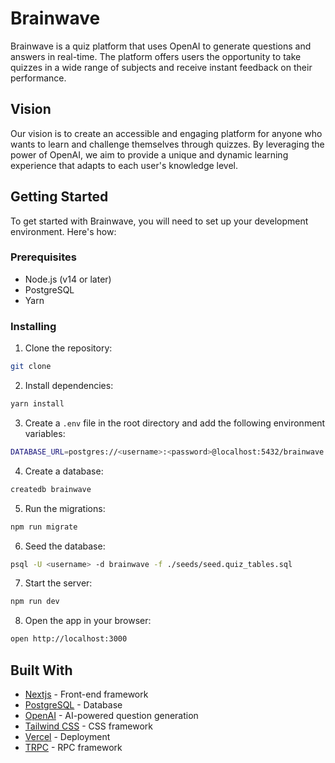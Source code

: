 # Brainwave

Brainwave is a quiz platform that uses OpenAI to generate questions and answers in real-time. 
The platform offers users the opportunity to take quizzes in a wide range of subjects and receive instant feedback on their performance.

## Vision

Our vision is to create an accessible and engaging platform for anyone who wants to learn and challenge themselves through quizzes. 
By leveraging the power of OpenAI, we aim to provide a unique and dynamic learning experience that adapts to each user's knowledge level.

## Getting Started

To get started with Brainwave, you will need to set up your development environment. Here's how:

### Prerequisites

- Node.js (v14 or later)
- PostgreSQL
- Yarn

### Installing

1. Clone the repository:

```bash
git clone 
```

2. Install dependencies:

```bash
yarn install
```

3. Create a `.env` file in the root directory and add the following environment variables:

```bash
DATABASE_URL=postgres://<username>:<password>@localhost:5432/brainwave
```

4. Create a database:

```bash
createdb brainwave
```

5. Run the migrations:

```bash
npm run migrate
```

6. Seed the database:

```bash
psql -U <username> -d brainwave -f ./seeds/seed.quiz_tables.sql
```

7. Start the server:

```bash
npm run dev
```

8. Open the app in your browser:

```bash
open http://localhost:3000
```

## Built With

- [Nextjs](https://nextjs.org/) - Front-end framework
- [PostgreSQL](https://www.postgresql.org/) - Database
- [OpenAI](https://openai.com/) - AI-powered question generation
- [Tailwind CSS](https://tailwindcss.com/) - CSS framework
- [Vercel](https://vercel.com/) - Deployment
- [TRPC](https://trpc.io/) - RPC framework

